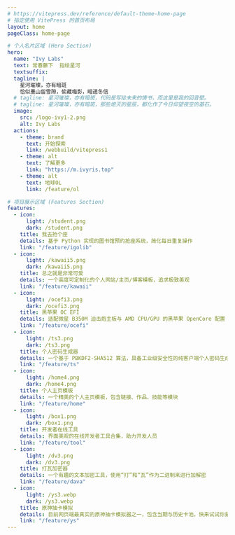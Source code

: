 ```yaml
---
# https://vitepress.dev/reference/default-theme-home-page
# 指定使用 VitePress 的首页布局
layout: home
pageClass: home-page

# 个人名片区域 (Hero Section)
hero:
  name: "Ivy Labs"
  text: 常春藤下  指绘星河
  textsuffix:
  tagline: |
    星河璀璨，亦有暗斑
    恰似墨山留雪隙，偷藏梅影，暗递冬信
  # tagline: 星河璀璨，亦有暗斑，代码是写给未来的情书，而这里是我的回音壁。
  # tagline: 星河璀璨，亦有暗斑，那些熄灭的星辰，都化作了今日仰望夜空的基石。
  image:
    src: /logo-ivy1-2.png
    alt: Ivy Labs
  actions:
    - theme: brand
      text: 开始探索
      link: /webbuild/vitepress1
    - theme: alt
      text: 了解更多
      link: "https://m.ivyris.top"
    - theme: alt
      text: 地球OL
      link: /feature/ol

# 项目展示区域 (Features Section)
features:
  - icon:
      light: /student.png
      dark: /student.png
    title: 我去抢个座
    details: 基于 Python 实现的图书馆预约抢座系统，简化每日重复操作
    link: "/feature/igolib"
  - icon:
      light: /kawaii5.png
      dark: /kawaii5.png
    title: 总之就是非常可爱
    details: 一个高度可定制化的个人网站/主页/博客模板，追求极致美观
    link: "/feature/kawaii"
  - icon:
      light: /ocefi3.png
      dark: /ocefi3.png
    title: 黑苹果 OC EFI
    details: 适配微星 B350M 迫击炮主板与 AMD CPU/GPU 的黑苹果 OpenCore 配置
    link: "/feature/ocefi"
  - icon:
      light: /ts3.png
      dark: /ts3.png
    title: 个人密码生成器
    details: 一个基于 PBKDF2-SHA512 算法，具备工业级安全性的纯客户端个人密码生成器
    link: "/feature/ts"
  - icon:
      light: /home4.png
      dark: /home4.png
    title: 个人主页模板
    details: 一个精美的个人主页模板，包含链接、作品、技能等模块
    link: "/feature/home"
  - icon:
      light: /box1.png
      dark: /box1.png
    title: 开发者在线工具
    details: 界面美观的在线开发者工具合集，助力开发人员
    link: "/feature/tool"
  - icon:
      light: /dv3.png
      dark: /dv3.png
    title: 打瓦加密器
    details: 一个有趣的文本加密工具，使用“打”和“瓦”作为二进制来进行加解密
    link: "/feature/dava"
  - icon:
      light: /ys3.webp
      dark: /ys3.webp
    title: 原神抽卡模拟
    details: 目前网页端最真实的原神抽卡模拟器之一，包含当期与历史卡池，快来试试你是欧皇还是非酋
    link: "/feature/ys"
---
```


<!-- <Home /> -->
